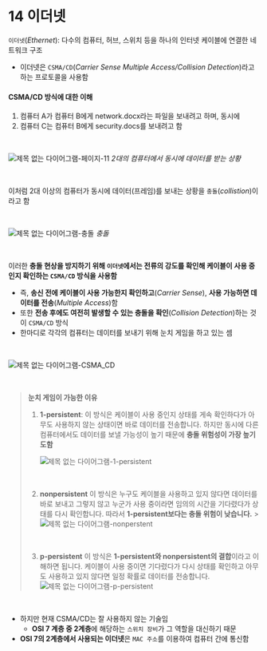 # 14 이더넷

`이더넷`(_Ethernet_): 다수의 컴퓨터, 허브, 스위치 등을 하나의 인터넷 케이블에 연결한 네트워크 구조

- 이더넷은 `CSMA/CD`(_Carrier Sense Multiple Access/Collision Detection_)라고 하는 프로토콜을 사용함

#### CSMA/CD 방식에 대한 이해

1. 컴퓨터 A가 컴퓨터 B에게 network.docx라는 파일을 보내려고 하며, 동시에
2. 컴퓨터 C는 컴퓨터 B에게 security.docs를 보내려고 함

<br>

![제목 없는 다이어그램-페이지-11](https://github.com/lbo728/ByungStudy/assets/72309817/8644e5d1-5d65-4e66-a5ab-c497ff6405e4)
_2대의 컴퓨터에서 동시에 데이터를 받는 상황_

<br>

이처럼 2대 이상의 컴퓨터가 동시에 데이터(프레임)를 보내는 상황을 `충돌`(_collistion_)이라고 함

<br>

![제목 없는 다이어그램-충돌](https://github.com/lbo728/ByungStudy/assets/72309817/f88ec722-b147-474b-a293-11ffadb4caf9)
_충돌_

<br>

이러한 **충돌 현상을 방지하기 위해 `이더넷`에서는 전류의 강도를 확인해 케이블이 사용 중인지 확인하는 `CSMA/CD` 방식을 사용함**

- 즉, **송신 전에 케이블이 사용 가능한지 확인하고**(_Carrier Sense_), **사용 가능하면 데이터를 전송**(_Multiple Access_)함
- 또한 **전송 후에도 여전히 발생할 수 있는 충돌을 확인**(_Collision Detection_)하는 것이 `CSMA/CD` 방식
- 한마디로 각각의 컴퓨터는 데이터를 보내기 위해 눈치 게임을 하고 있는 셈

<br>

![제목 없는 다이어그램-CSMA_CD](https://github.com/lbo728/ByungStudy/assets/72309817/811c3d0b-8dcc-4a59-9eb4-df01c6ca83b9)

<br>

> **눈치 게임이 가능한 이유**
>
> 1. **1-persistent**:
>    이 방식은 케이블이 사용 중인지 상태를 게속 확인하다가 아무도 사용하지 않는 상태이면 바로 데이터를 전송합니다. 하지만 동시에 다른 컴퓨터에서도 데이터를 보낼 가능성이 높기 때문에 **충돌 위험성이 가장 높기도함**
>
>    ![제목 없는 다이어그램-1-persistent](https://github.com/lbo728/ByungStudy/assets/72309817/ee603468-9d55-481e-99ca-2b966f6d0f57)
>
> <br>
>
> 2. **nonpersistent**
>    이 방식은 누구도 케이블을 사용하고 있지 않다면 데이터를 바로 보내고 그렇지 않고 누군가 사용 중이라면 임의의 시간을 기다렸다가 상태를 다시 확인합니다. 따라서 **1-persistent보다는 충돌 위험이 낮습니다.** > ![제목 없는 다이어그램-nonperstent](https://github.com/lbo728/ByungStudy/assets/72309817/4338c662-12e6-4f6e-8262-9be32b29004a)
>
>  <br>
>
> 3.  **p-persistent**
>     이 방식은 **1-persistent와 nonpersistent의 결합**이라고 이해하면 됩니다. 케이블이 사용 중이면 기다렸다가 다시 상태를 확인하고 아무도 사용하고 있지 않다면 일정 확률로 데이터를 전송합니다.
>     ![제목 없는 다이어그램-p-persistent](https://github.com/lbo728/ByungStudy/assets/72309817/22eaaa90-f758-4d08-a302-d348d2d072ca)

<br>

- 하지만 현재 CSMA/CD는 잘 사용하지 않는 기술임
  - **OSI 7 계층 중 2계층**에 해당하는 `스위치 장비`가 그 역할을 대신하기 때문
- **OSI 7의 2계층에서 사용되는 이더넷**은 `MAC 주소`를 이용하여 컴퓨터 간에 통신함
